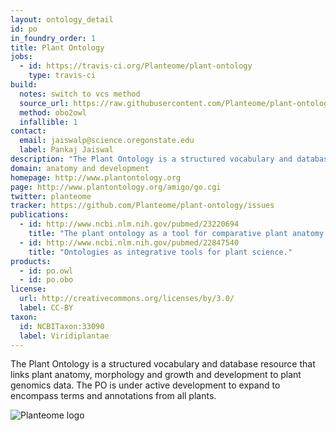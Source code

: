 ```yaml
---
layout: ontology_detail
id: po
in_foundry_order: 1
title: Plant Ontology
jobs:
  - id: https://travis-ci.org/Planteome/plant-ontology
    type: travis-ci
build:
  notes: switch to vcs method
  source_url: https://raw.githubusercontent.com/Planteome/plant-ontology/master/po-release-files/plant_ontology.obo
  method: obo2owl
  infallible: 1
contact:
  email: jaiswalp@science.oregonstate.edu
  label: Pankaj Jaiswal
description: "The Plant Ontology is a structured vocabulary and database resource that links plant anatomy, morphology and growth and development to plant genomics data."
domain: anatomy and development
homepage: http://www.plantontology.org
page: http://www.plantontology.org/amigo/go.cgi
twitter: planteome
tracker: https://github.com/Planteome/plant-ontology/issues
publications:
  - id: http://www.ncbi.nlm.nih.gov/pubmed/23220694
    title: "The plant ontology as a tool for comparative plant anatomy and genomic analyses."
  - id: http://www.ncbi.nlm.nih.gov/pubmed/22847540
    title: "Ontologies as integrative tools for plant science."
products:
  - id: po.owl
  - id: po.obo
license:
  url: http://creativecommons.org/licenses/by/3.0/
  label: CC-BY
taxon:
  id: NCBITaxon:33090
  label: Viridiplantae
---
```


The Plant Ontology is a structured vocabulary and database resource that links plant anatomy, morphology and growth and development to plant genomics data. The PO is under active development to expand to encompass terms and annotations from all plants.

<img alt="Planteome logo" src="http://planteome.org/sites/default/files/garland_logo.PNG"/>

